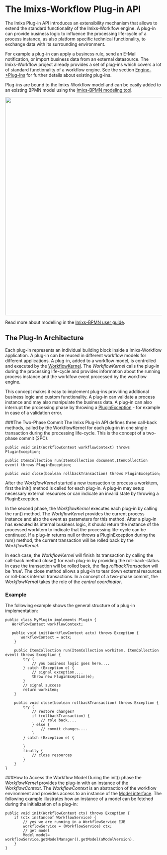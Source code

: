 # The Imixs-Workflow Plug-in API

The Imixs Plug-in API introduces an extensibility mechanism that allows to extend the standard functionality of the Imixs-Worklfow engine. A plug-in can provide business logic to influence the processing life-cycle of a process instance, as also platform specific technical functionality, to exchange data with its surrounding environment. 

For example a plug-in can apply a business rule, send an E-Mail notification, or import business data from an external datasource. The Imixs-Workflow project already provides a set of plug-ins which covers a lot of standard functionality of a workflow engine. See the section [Engine->Plug-Ins](../engine/plugins/index.html) for further details about existing plug-ins. 

Plug-ins are bound to the Imixs-Workflow model and can be easily added to an existing BPMN model using the [Imixs-BPMN modeling tool](../modelling/index.html).

<img src="../images/modelling/bpmn_screen_32.png" style="width:700px"/>

Read more about modelling in the [Imixs-BPMN user guide](../modelling/index.html). 
 
## The Plug-In Architecture
Each plug-in represents an individual building block inside a Imixs-Workflow application. A plug-in can be reused in different workflow models for different applications.
A plug-in, added to a workflow model, is controlled and executed by the [WorkflowKernel](./workflowkernel.html). The _WorkflowKernel_ calls the plug-in during the processing life-cycle and provides information about the running process instance and the worklfow event processed by the workflow engine.

This concept makes it easy to implement plug-ins providing additional business logic and custom functionality. 
A plug-in can validate a process instance and may also manipulate the business data. A plug-in can also interrupt the processing phase by throwing a [PluginException](../engine/plugins/exception_handling.html) - for example in case of a validation error.
 
 
###The Two-Phase Commit
The Imixs Plug-in API defines three call-back methods, called by the WorkflowKernel for each plug-in in one single transaction during the processing life-cycle. This is the concept of a two-phase commit (2PC).
 
 
    public void init(WorkflowContext workflowContext) throws PluginException;
    
    public ItemCollection run(ItemCollection document,ItemCollection event) throws PluginException;
    
    public void close(boolean rollbackTransaction) throws PluginException;
 
After the _WorkflowKernel_ started a new transaction to process a workitem, first the init() method is called for each plug-in. A plug-in may setup necessary external resources or can indicate an invalid state by throwing a PluginException. 

In the second phase, the _WorkflowKernel_ executes each plug-in by calling the run() method. The _WorkflowKernel_ provides the current process instance and also the event as parameters for this method. After a plug-in has executed its internal business logic, it should return the instance of the processed workitem to indicate that the processing life-cycle can be continued. 
If a plug-in returns null or throws a PluginException during the run() method, the current transaction will be rolled back by the _WorkflowKernel_. 

In each case, the _WorkflowKernel_ will finish its transaction by calling the call-back method close() for each plug-in by providing the roll-back-status. In case the transaction will be rolled back, the flag _rollbackTransaction_  will be 'true'. 
The close method allows a plug-in to tear down external resources or roll-back internal transactions. In a concept of a two-phase commit, the _WorkflowKernal_ takes the role of the _central coordinator_.  
 
### Example
The following example shows the general structure of a plug-in implementation:
 
    public class MyPlugin implements Plugin {
	   WorkflowContext workflowContext;

	   public void init(WorkflowContext actx) throws Exception {
	 	   workflowContext = actx;
    	}

		public ItemCollection run(ItemCollection workitem, ItemCollection event) throws Exception {
			try {
				// you business logic goes here....
			} catch (Exception e) {
				// signal exception....
				throw new PluginExeption(e);
			}
			// signal success 
			return workitem;
		}

		public void close(boolean rollbackTransaction) throws Exception {
			try {
				// restore changes?
				if (rollbackTransaction) {
					// role back....
				} else {
					// commit changes....
				}
			} catch (Exception e) {
				 
			}
			finally {
				// close resources 
			}
		}
    }
 

###How to Access the Workflow Model
During the init() phase the _WorkflowKernel_ provides the plug-in with an instance of the _WorkflowContext_. The _WorkflowContext_ is an abstraction of the workflow environment and provides access to an instance of the [Model interface](./model). The following example illustrates how an instance of a model can be fetched during the initialization of a plug-in:

    public void init(WorkflowContext ctx) throws Exception {
		if (ctx instanceof WorkflowService) {
			// yes we are running in a WorkflowService EJB
			workflowService = (WorkflowService) ctx;
			// get model
			Model model= workflowService.getModelManager().getModel(aModelVersion).
		}
    } 




  